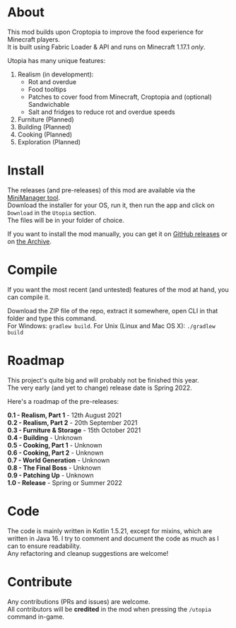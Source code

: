 # About

This mod builds upon Croptopia to improve the food experience for Minecraft players.  
It is built using Fabric Loader & API and runs on Minecraft 1.17.1 _only_.

Utopia has many unique features:
1. Realism (in development):
    - Rot and overdue
    - Food tooltips
    - Patches to cover food from Minecraft, Croptopia and (optional) Sandwichable
    - Salt and fridges to reduce rot and overdue speeds
2. Furniture (Planned)
3. Building (Planned)
4. Cooking (Planned)
5. Exploration (Planned)

# Install

The releases (and pre-releases) of this mod are available via the [MiniManager tool](https://github.com/RedGrapefruit09/MiniManager).\
Download the installer for your OS, run it, then run the app and click on `Download` in the `Utopia` section.\
The files will be in your folder of choice.

If you want to install the mod manually, you can get it on [GitHub releases](https://github.com/RedGrapefruit09/Utopia/releases) or
on [the Archive](https://github.com/RedGrapefruit09/Archive).

# Compile

If you want the most recent (and untested) features of the mod at hand, you can compile it.

Download the ZIP file of the repo, extract it somewhere, open CLI in that folder and type this command.\
For Windows: `gradlew build`.
For Unix (Linux and Mac OS X): `./gradlew build`

# Roadmap

This project's quite big and will probably not be finished this year.\
The very early (and yet to change) release date is Spring 2022.

Here's a roadmap of the pre-releases:

**0.1 - Realism, Part 1** - 12th August 2021\
**0.2 - Realism, Part 2** - 20th September 2021\
**0.3 - Furniture & Storage** - 15th October 2021\
**0.4 - Building** - Unknown\
**0.5 - Cooking, Part 1** - Unknown\
**0.6 - Cooking, Part 2** - Unknown\
**0.7 - World Generation** - Unknown\
**0.8 - The Final Boss** - Unknown\
**0.9 - Patching Up** - Unknown\
**1.0 - Release** - Spring or Summer 2022

# Code

The code is mainly written in Kotlin 1.5.21, except for mixins, which are written in Java 16.
I try to comment and document the code as much as I can to ensure readability.  
Any refactoring and cleanup suggestions are welcome!

# Contribute

Any contributions (PRs and issues) are welcome.  
All contributors will be **credited** in the mod when pressing the ```/utopia``` command in-game.
